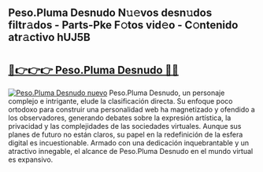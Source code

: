 ## Peso.Pluma Desnudo N𝚞𝚎vos desn𝚞dos filtr𝚊dos - Parts-Pke F𝚘tos vid𝚎o - C𝚘ntenido atr𝚊ctivo hUJ5B

# <h2><a href="http://mb8l5nx.tromn.icu/?c=Peso.Pluma+Desnudo">🔗👉👉👉 Peso.Pluma Desnudo 🔗🔗</a></h2>

[![Peso.Pluma Desnudo nuevo](https://i.imgur.com/pEAQMta.gif)](http://mb8l5nx.tromn.icu/?c=Peso.Pluma+Desnudo)
Peso.Pluma Desnudo, un personaje complejo e intrigante, elude la clasificación directa. Su enfoque poco ortodoxo para construir una personalidad web ha magnetizado y ofendido a los observadores, generando debates sobre la expresión artística, la privacidad y las complejidades de las sociedades virtuales. Aunque sus planes de futuro no están claros, su papel en la redefinición de la esfera digital es incuestionable. Armado con una dedicación inquebrantable y un atractivo innegable, el alcance de Peso.Pluma Desnudo en el mundo virtual es expansivo.
